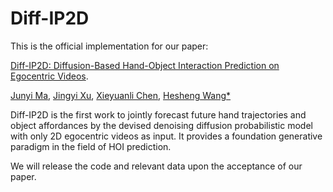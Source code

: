 # Diff-IP2D

This is the official implementation for our paper: 

[Diff-IP2D: Diffusion-Based Hand-Object Interaction Prediction on Egocentric Videos](https://arxiv.org/abs/2405.04370).

[Junyi Ma](https://github.com/BIT-MJY), [Jingyi Xu](https://github.com/BIT-XJY), [Xieyuanli Chen](https://xieyuanli-chen.com/), [Hesheng Wang*](https://scholar.google.com/citations?hl=en&user=q6AY9XsAAAAJ&view_op=list_works&sortby=pubdate)

Diff-IP2D is the first work to jointly forecast future hand trajectories and object affordances by the devised denoising diffusion probabilistic model with only 2D egocentric videos as input. It provides a foundation generative paradigm in the field of HOI prediction.

We will release the code and relevant data upon the acceptance of our paper.

